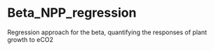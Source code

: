 # Beta_NPP_regression
Regression approach for the beta, quantifying the responses of plant growth to eCO2
